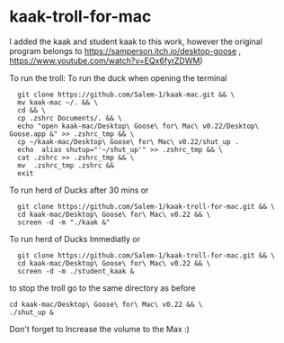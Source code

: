 # kaak-troll-for-mac
I added the kaak and student kaak to this work, however the original program belongs to https://samperson.itch.io/desktop-goose , https://www.youtube.com/watch?v=EQx6fyrZDWM)

To run the troll:
To run the duck when opening the terminal
```
  git clone https://github.com/Salem-1/kaak-mac.git && \
  mv kaak-mac ~/. && \
  cd && \
  cp .zshrc Documents/. && \
  echo "open kaak-mac/Desktop\ Goose\ for\ Mac\ v0.22/Desktop\ Goose.app &" >> .zshrc_tmp && \
  cp ~/kaak-mac/Desktop\ Goose\ for\ Mac\ v0.22/shut_up .
  echo  alias shutup="'~/shut_up'" >> .zshrc_tmp && \
  cat .zshrc >> .zshrc_tmp && \
  mv  .zshrc_tmp .zshrc &&
  exit
```

To run herd of Ducks after 30 mins
or
```
  git clone https://github.com/Salem-1/kaak-troll-for-mac.git && \
  cd kaak-mac/Desktop\ Goose\ for\ Mac\ v0.22 && \
  screen -d -m "./kaak &"
```

To run herd of Ducks Immediatly
or

```
  git clone https://github.com/Salem-1/kaak-troll-for-mac.git && \
  cd kaak-mac/Desktop\ Goose\ for\ Mac\ v0.22 && \
  screen -d -m ./student_kaak &
```
to stop the troll go to the same directory as before
  ```
  cd kaak-mac/Desktop\ Goose\ for\ Mac\ v0.22 && \
  ./shut_up &
```

Don't forget to Increase the volume to the Max :)
